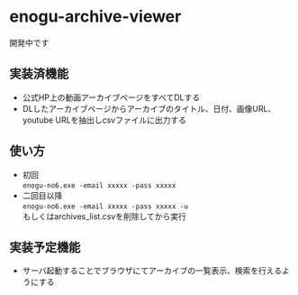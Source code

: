 # enogu-archive-viewer
開発中です

## 実装済機能
- 公式HP上の動画アーカイブページをすべてDLする
- DLしたアーカイブページからアーカイブのタイトル、日付、画像URL、youtube URLを抽出しcsvファイルに出力する

## 使い方
- 初回  
`enogu-no6.exe -email xxxxx -pass xxxxx`  
- 二回目以降  
`enogu-no6.exe -email xxxxx -pass xxxxx -u`  
もしくはarchives_list.csvを削除してから実行



## 実装予定機能
- サーバ起動することでブラウザにてアーカイブの一覧表示、検索を行えるようにする
